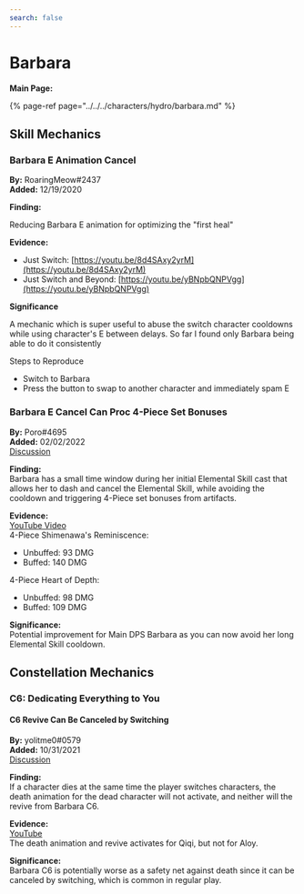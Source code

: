 ```yaml
---
search: false
---
```


# Barbara

**Main Page:**

{% page-ref page="../../../characters/hydro/barbara.md" %}

## Skill Mechanics

### **Barbara E Animation Cancel**

**By:** RoaringMeow\#2437  
**Added:** 12/19/2020

**Finding:**

Reducing Barbara E animation for optimizing the "first heal"

**Evidence:**

* Just Switch: [https://youtu.be/8d4SAxy2yrM](https://youtu.be/8d4SAxy2yrM)  
* Just Switch and Beyond: [https://youtu.be/yBNpbQNPVgg](https://youtu.be/yBNpbQNPVgg)

**Significance**

A mechanic which is super useful to abuse the switch character cooldowns while using character's E between delays. So far I found only Barbara being able to do it consistently

Steps to Reproduce

* Switch to Barbara
* Press the button to swap to another character and immediately spam E

### Barbara E Cancel Can Proc 4-Piece Set Bonuses

**By:** Poro\#4695  
**Added:** 02/02/2022  
[Discussion](https://tickettool.xyz/direct?url=https://cdn.discordapp.com/attachments/936984762726363136/938452706647998495/transcript-barbara-e-cancel-can-procstack-4pc-sets.html)  

**Finding:**  
Barbara has a small time window during her initial Elemental Skill cast that allows her to dash and cancel the Elemental Skill, while avoiding the cooldown and triggering 4-Piece set bonuses from artifacts.  

**Evidence:**  
[YouTube Video](https://youtu.be/HgPYkUIzl6A)  
4-Piece Shimenawa's Reminiscence:  
* Unbuffed: 93 DMG  
* Buffed: 140 DMG  

4-Piece Heart of Depth:  
* Unbuffed: 98 DMG  
* Buffed: 109 DMG  

**Significance:**  
Potential improvement for Main DPS Barbara as you can now avoid her long Elemental Skill cooldown.

## Constellation Mechanics

### C6: Dedicating Everything to You

#### C6 Revive Can Be Canceled by Switching

**By:** yolitme0\#0579  
**Added:** 10/31/2021  
[Discussion](https://tickettool.xyz/direct?url=https://cdn.discordapp.com/attachments/904016162382311484/904534494319607848/transcript-barbara-c6-revive-can-be-canceled-by-swapping.html)  

**Finding:**  
If a character dies at the same time the player switches characters, the death animation for the dead character will not activate, and neither will the revive from Barbara C6.  

**Evidence:**  
[YouTube](https://youtu.be/2BZSTCRNuJo)  
The death animation and revive activates for Qiqi, but not for Aloy.

**Significance:**  
Barbara C6 is potentially worse as a safety net against death since it can be canceled by switching, which is common in regular play.
